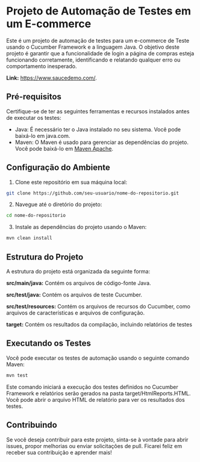 # Projeto de Automação de Testes em um E-commerce

Este é um projeto de automação de testes para um e-commerce de Teste usando o Cucumber Framework e a linguagem Java. O objetivo deste projeto é garantir que a funcionalidade de login a página de compras esteja funcionando corretamente, identificando e relatando qualquer erro ou comportamento inesperado.

**Link:** https://www.saucedemo.com/.

## Pré-requisitos
Certifique-se de ter as seguintes ferramentas e recursos instalados antes de executar os testes:

- Java: É necessário ter o Java instalado no seu sistema. Você pode baixá-lo em java.com.
- Maven: O Maven é usado para gerenciar as dependências do projeto. Você pode baixá-lo em [Maven Apache](https://maven.apache.org/download.cgi).

## Configuração do Ambiente

1. Clone este repositório em sua máquina local:
```bash
git clone https://github.com/seu-usuario/nome-do-repositorio.git
```

2. Navegue até o diretório do projeto:
```bash
cd nome-do-repositorio
```

3. Instale as dependências do projeto usando o Maven:
```bash
mvn clean install
```

## Estrutura do Projeto
A estrutura do projeto está organizada da seguinte forma:

**src/main/java:** Contém os arquivos de código-fonte Java.

**src/test/java:** Contém os arquivos de teste Cucumber.

**src/test/resources:** Contém os arquivos de recursos do Cucumber, como arquivos de características e arquivos de configuração.

**target:** Contém os resultados da compilação, incluindo relatórios de testes

## Executando os Testes
Você pode executar os testes de automação usando o seguinte comando Maven:
```bash
mvn test
```

Este comando iniciará a execução dos testes definidos no Cucumber Framework e relatórios serão gerados na pasta target/HtmlReports.HTML. Você pode abrir o arquivo HTML de relatório para ver os resultados dos testes.

## Contribuindo
Se você deseja contribuir para este projeto, sinta-se à vontade para abrir issues, propor melhorias ou enviar solicitações de pull. Ficarei feliz em receber sua contribuição e aprender mais!
